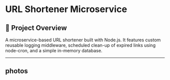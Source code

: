 # URL Shortener Microservice

## 🚀 Project Overview
A microservice-based URL shortener built with Node.js. It features custom reusable logging middleware, scheduled clean-up of expired links using node-cron, and a simple in-memory database.

---

 ## photos 


 

